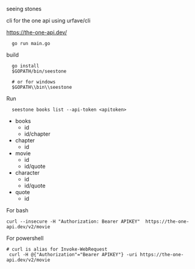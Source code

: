 

  seeing stones

  cli for the one api using urfave/cli



https://the-one-api.dev/





```
  go run main.go
```

build
```
  go install
  $GOPATH/bin/seestone

  # or for windows
  $GOPATH\\bin\\seestone
```

Run
```
  seestone books list --api-token <apitoken>
```


* books
  * id
  * id/chapter
* chapter
  * id
* movie
  * id
  * id/quote
* character
  * id
  * id/quote
* quote
  * id


For bash

    curl --insecure -H "Authorization: Bearer APIKEY"  https://the-one-api.dev/v2/movie

For powershell

    # curl is alias for Invoke-WebRequest
     curl -H @{"Authorization"="Bearer APIKEY"} -uri https://the-one-api.dev/v2/movie